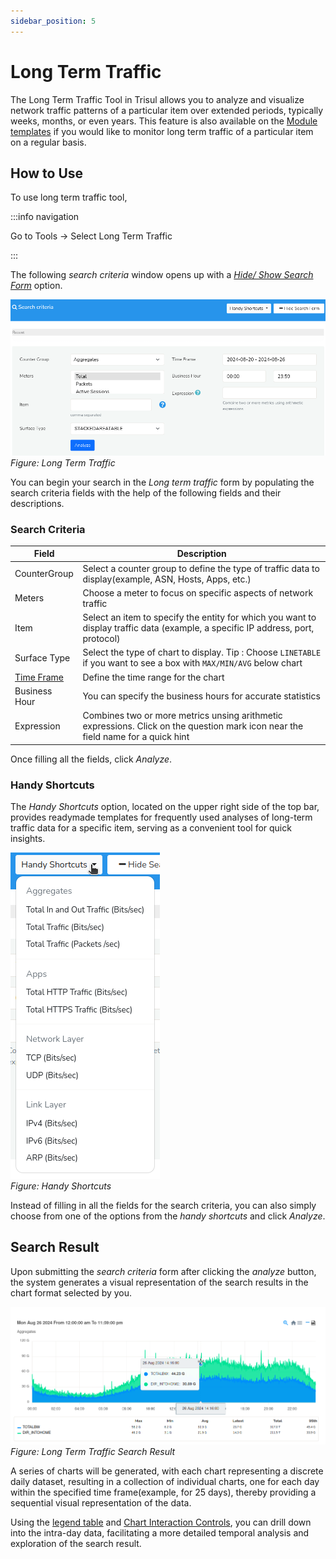 ```yaml
---
sidebar_position: 5
---
```


# Long Term Traffic

The Long Term Traffic Tool in Trisul allows you to analyze and visualize network traffic patterns of a particular item over extended periods, typically weeks, months, or even years. This feature is also available on the [Module templates](/docs/ug/ui/module_templates#key-traffic) if you would like to monitor long term traffic of a particular item on a regular basis.


## How to Use
To use long term traffic tool,

:::info navigation

Go to Tools -> Select Long Term Traffic

:::

The following *search criteria* window opens up with a [*Hide/ Show Search Form*](/docs/ug/ui/elements#hide-show-search-form) option.

![](images/longtermtraffic.png)  
*Figure: Long Term Traffic*

You can begin your search in the *Long term traffic* form by populating the search criteria fields with the help of the following fields and their descriptions.

### Search Criteria

| Field                                               | Description                                                 |
| ----------------------------------------------------| ----------------------------------------------------------- |
| CounterGroup                                        | Select a counter group to define the type of traffic data to display(example, ASN, Hosts, Apps, etc.)                                                                            |
| Meters                                              | Choose a meter to focus on specific aspects of network traffic                                                                                                             |
| Item                                                | Select an item to specify the entity for which you want to display traffic data (example, a specific IP address, port, protocol)                                               |
| Surface Type                                        | Select the type of chart to display. Tip : Choose `LINETABLE` if you want to see a box with `MAX/MIN/AVG` below chart                                                            |
| [Time Frame](/docs/ug/ui/elements#time-selector)    | Define the time range for the chart                         |
| Business Hour                                       | You can specify the business hours for accurate statistics  |
| Expression                                          | Combines two or more metrics unsing arithmetic expressions. Click on the question mark icon near the field name for a quick hint                                                |

Once filling all the fields, click *Analyze*.

### Handy Shortcuts

The *Handy Shortcuts* option, located on the upper right side of the top bar, provides readymade templates for frequently used analyses of long-term traffic data for a specific item, serving as a convenient tool for quick insights. 

![](images/handyshortcuts.png)  
*Figure: Handy Shortcuts*


Instead of filling in all the fields for the search criteria, you can also simply choose from one of the options from the *handy shortcuts* and click *Analyze*.   

## Search Result

Upon submitting the *search criteria* form after clicking the *analyze* button, the system generates a visual representation of the search results in the chart format selected by you.  


![](images/longtermtraffic_searchresult.png)
*Figure: Long Term Traffic Search Result*

A series of charts will be generated, with each chart representing a discrete daily dataset, resulting in a collection of individual charts, one for each day within the specified time frame(example, for 25 days), thereby providing a sequential visual representation of the data.

Using the [legend table](/docs/ug/ui/charts#legend-table) and [Chart Interaction Controls](//docs/ug/ui/charts#chart-interaction-controls), you can drill down into the intra-day data, facilitating a more detailed temporal analysis and exploration of the search result.


